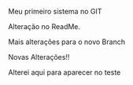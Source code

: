 Meu primeiro sistema no GIT

Alteração no ReadMe.

Mais alterações para o novo Branch


Novas Alterações!!

Alterei aqui para aparecer no teste
